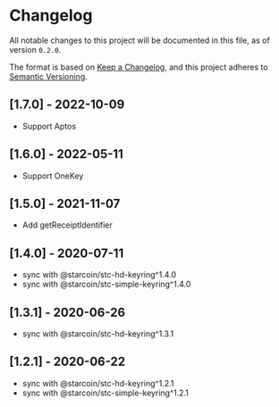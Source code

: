 # Changelog

All notable changes to this project will be documented in this file, as of version `0.2.0`.

The format is based on [Keep a Changelog](https://keepachangelog.com/en/1.0.0/),
and this project adheres to [Semantic Versioning](https://semver.org/spec/v2.0.0.html).

## [1.7.0] - 2022-10-09

- Support Aptos

## [1.6.0] - 2022-05-11

- Support OneKey

## [1.5.0] - 2021-11-07

- Add getReceiptIdentifier

## [1.4.0] - 2020-07-11

- sync with @starcoin/stc-hd-keyring^1.4.0
- sync with @starcoin/stc-simple-keyring^1.4.0

## [1.3.1] - 2020-06-26

- sync with @starcoin/stc-hd-keyring^1.3.1

## [1.2.1] - 2020-06-22

- sync with @starcoin/stc-hd-keyring^1.2.1
- sync with @starcoin/stc-simple-keyring^1.2.1
